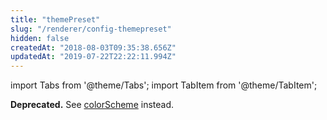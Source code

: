 ```yaml
---
title: "themePreset"
slug: "/renderer/config-themepreset"
hidden: false
createdAt: "2018-08-03T09:35:38.656Z"
updatedAt: "2019-07-22T22:22:11.994Z"
---
```


import Tabs from '@theme/Tabs';
import TabItem from '@theme/TabItem';

**Deprecated.** See [colorScheme](colorscheme) instead.
